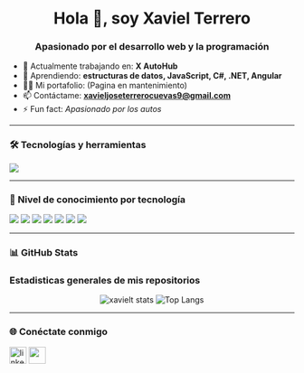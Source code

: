 <h1 align="center">Hola 👋, soy Xaviel Terrero</h1>
<h3 align="center">Apasionado por el desarrollo web y la programación</h3>

- 🔭 Actualmente trabajando en: **X AutoHub**
- 🌱 Aprendiendo: **estructuras de datos, JavaScript, C#, .NET, Angular**
- 👨‍💻 Mi portafolio: (Pagina en mantenimiento)  
- 📫 Contáctame: **xavieljoseterrerocuevas9@gmail.com**
- ⚡ Fun fact: *Apasionado por los autos*

---

### 🛠️ Tecnologías y herramientas

<p align="left">
  <img src="https://skillicons.dev/icons?i=html,css,js,react,nodejs,cs,dotnet,github,git,vscode" />
</p>

---

### 🧠 Nivel de conocimiento por tecnología

![](https://img.shields.io/badge/HTML-Avanzado-orange)
![](https://img.shields.io/badge/CSS-Avanzado-blue)
![](https://img.shields.io/badge/JavaScript-Aprendiendo-yellow)
![](https://img.shields.io/badge/C%23-Intermedio-purple)
![](https://img.shields.io/badge/.NET-Intermedio-blueviolet)
![](https://img.shields.io/badge/SQL-Intermedio-success)
![](https://img.shields.io/badge/Angular-Aprendiendo-red)

---

### 📊 GitHub Stats

<h3>Estadisticas generales de mis repositorios</h3>

<p align="center">
  <img src="https://github-readme-stats.vercel.app/api?username=xavielt&show_icons=true&theme=radical" alt="xavielt stats" />
  <img src="https://github-readme-stats.vercel.app/api/top-langs/?username=xavielt&layout=compact&theme=radical" alt="Top Langs" />
</p>

---

### 🌐 Conéctate conmigo

<p align="left">
  <a href="https://www.linkedin.com/in/xaviel-terrero-a6602821a" target="blank"><img align="center" src="https://cdn.jsdelivr.net/gh/devicons/devicon/icons/linkedin/linkedin-original.svg" alt="linkedin" height="30" /></a>
  <a href="mailto:xavieljoseterrerocuevas9@gmail.com"><img align="center" src="https://img.icons8.com/ios-filled/50/000000/gmail.png" height="30" /></a>
</p>
